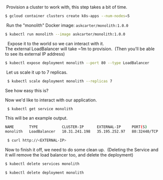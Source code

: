  Provision a cluster to work with, this step takes a bit of time.

```bash
$ gcloud container clusters create k8s-apps --num-nodes=5
```

 Run the "monolith" Docker image: ```askcarter/monolith:1.0.0```

```bash
$ kubectl run monolith --image askcarter/monolith:1.0.0
```

  Expose it to the world so we can interact with it.  
The external LoadBalancer will take ~1m to provision.  (Then you'll be able to see its external IP address)

```bash
$ kubectl expose deployment monolith --port 80 --type LoadBalancer 
```

 Let us scale it up to 7 replicas.

```bash
 $ kubectl scale deployment monolith --replicas 7
```

See how easy this is?

Now we'd like to interact with our application.

```bash
 $ kubectl get service monolith
```

This will be an example output.

```bash
NAME       TYPE           CLUSTER-IP      EXTERNAL-IP     PORT(S)        AGE
monolith   LoadBalancer   10.31.241.198   35.195.252.97   80:32440/TCP   3m
```

```bash
 $ curl http://<EXTERNAL-IP>
```

Now to finish it off, we need to do some clean up. 
(Deleting the Service and it will remove the load balancer too, and delete the deployment)
```bash
$ kubectl delete services monolith 

$ kubectl delete deployment monolith
```